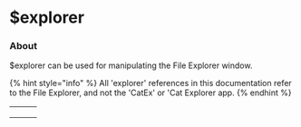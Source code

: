 # $explorer

### About

$explorer can be used for manipulating the File Explorer window.

{% hint style="info" %}
All 'explorer' references in this documentation refer to the File Explorer, and not the 'CatEx' or 'Cat Explorer app.
{% endhint %}

|   |   |   |
| - | - | - |
|   |   |   |
|   |   |   |
|   |   |   |
